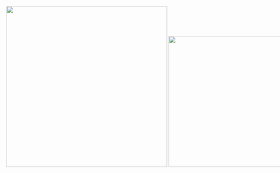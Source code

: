 <span style="white-space:nowrap">
  <img width="430" src="https://api.roadmap.sh/v1-badge/wide/64b41bc39a1017508d232de8?variant=dark" />
  <img width="350" src="https://github-readme-stats-five.vercel.app/api/top-langs/?username=regina-sv&layout=compact&langs_count=8&theme=onedark&hide_border=true&hide=html,css,scss,pug,json,jsx,other,java&title_color=58A6FF&icon_color=1F6FEB&text_color=C3D1D9&bg_color=0D1117" />
</span>
